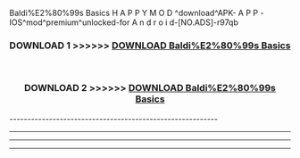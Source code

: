  Baldi%E2%80%99s Basics H A P P Y M O D ^download^APK- A P P -IOS^mod^premium^unlocked-for A n d r o i d-[NO.ADS]-r97qb



<div align="center">

<h3>DOWNLOAD 1 >>>>>> <a href="https://en-mod.web.app/?en= Baldi%E2%80%99s Basics">DOWNLOAD Baldi%E2%80%99s Basics </a></h3><br>

<h3>DOWNLOAD 2 >>>>>> <a href="https://en-mod.web.app/?en= Baldi%E2%80%99s Basics">DOWNLOAD Baldi%E2%80%99s Basics </a></h3>

</div>
----------------------------------------------------------

----------------------------------------------------------

----------------------------------------------------------

----------------------------------------------------------



